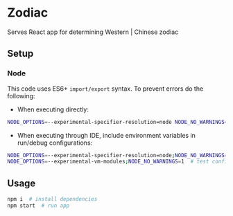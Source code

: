 # Zodiac

Serves React app for determining Western | Chinese zodiac

## Setup

### Node

This code uses ES6+ ``import/export`` syntax. To prevent errors do the following:

- When executing directly:

```sh
NODE_OPTIONS=--experimental-specifier-resolution=node NODE_NO_WARNINGS=1 node index.js
```

- When executing through IDE, include environment variables in run/debug configurations:

```sh
NODE_OPTIONS=--experimental-specifier-resolution=node;NODE_NO_WARNINGS=1  # run config
NODE_OPTIONS=--experimental-vm-modules;NODE_NO_WARNINGS=1  # test config
```

## Usage

```sh
npm i  # install dependencies
npm start  # run app
```
